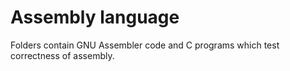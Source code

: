 # Assembly language

Folders contain GNU Assembler code and C programs which test correctness of assembly. 